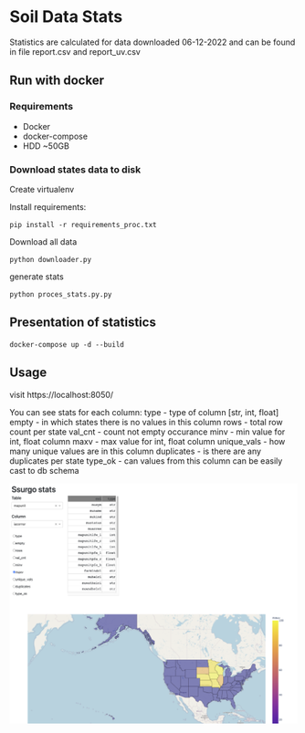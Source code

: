 # Soil Data Stats

Statistics are calculated for data downloaded 06-12-2022 and can be found in file
report.csv and report\_uv.csv

## Run with docker
### Requirements
- Docker
- docker-compose
- HDD ~50GB    


### Download states data to disk
Create virtualenv

Install requirements:
```shell
pip install -r requirements_proc.txt
```  

Download all data
```shell
python downloader.py
```  

generate stats
```shell
python proces_stats.py.py
```  


## Presentation of statistics
```shell
docker-compose up -d --build 
```  

## Usage
visit https://localhost:8050/

You can see stats for each column:
type - type of column [str, int, float]
empty - in which states there is no values in this column
rows - total row count per state
val\_cnt - count not empty occurance
minv - min value for int, float column
maxv - max value for int, float column
unique\_vals - how many unique values are in this column
duplicates - is there are any duplicates per state
type\_ok - can values from this column can be easily cast to db schema



![example stats](screenshot.png)
